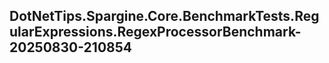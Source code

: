 ## DotNetTips.Spargine.Core.BenchmarkTests.RegularExpressions.RegexProcessorBenchmark-20250830-210854
